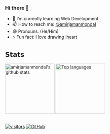### Hi there 👋

- 🌱 I’m currently learning Web Development.
- 📫 How to reach me: [@amirjamanmondal](mailto:amirjamanmondal435@gmail.com)
- 😄 Pronouns: (He/Him)
- ⚡ Fun fact: I love drawing :heart

## 𝗦𝘁𝗮𝘁𝘀

<a href="https://github.com/amirjamanmondal">
    <img
    height="160em"
    src="https://github-readme-stats.vercel.app/api?username=amirjamanmondal&show_icons=true&theme=tokyonight&count_private=true" alt="amirjamanmondal's github stats" />
    <img
    height="160em"
    src="https://github-readme-stats.vercel.app/api/top-langs/?username=amirjamanmondal&theme=tokyonight&layout=compact"
    alt="Top languages" />
</a>
<br/>
<br/>

[![visitors](https://visitor-badge.laobi.icu/badge?page_id=amirjamanmondal.amirjamanmondal)]()
[![GitHub](https://img.shields.io/github/followers/amirjamanmondal.svg?label=GitHub&style=social)](https://github.com/amirjamanmondal?tab=followers)
<!--
**amirjamanmondal/amirjamanmondal** is a ✨ _special_ ✨ repository because its `README.md` (this file) appears on your GitHub profile.

Here are some ideas to get you started:

- 🔭 I’m currently working on ...
- 🌱 I’m currently learning ...
- 👯 I’m looking to collaborate on ...
- 🤔 I’m looking for help with ...
- 💬 Ask me about ...
- 📫 How to reach me: ...
- 😄 Pronouns: ...
- ⚡ Fun fact: ...
-->
